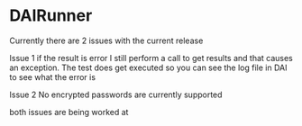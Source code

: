 # DAIRunner

Currently there are 2 issues with the current release

Issue 1 if the result is error I still perform a call to get results and that causes an exception. The test does get executed so you can see the log file in DAI to see what the error is

Issue 2 No encrypted passwords are currently supported

both issues are being worked at 
